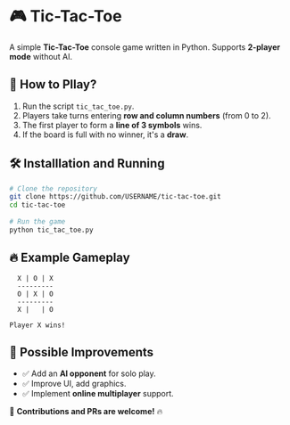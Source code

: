 # 🎮 Tic-Tac-Toe

A simple **Tic-Tac-Toe** console game written in Python. Supports **2-player mode** without AI.

## 📌 How to Pllay?
1. Run the script `tic_tac_toe.py`.
2. Players take turns entering **row and column numbers** (from 0 to 2).
3. The first player to form a **line of 3 symbols** wins.
4. If the board is full with no winner, it's a **draw**.

## 🛠 Installlation and Running
```bash 
# Clone the repository
git clone https://github.com/USERNAME/tic-tac-toe.git
cd tic-tac-toe  
  
# Run the game 
python tic_tac_toe.py    
```  

## 🔥 Example Gameplay    
``` 
  X | O | X   
  ---------
  O | X | O  
  ---------
  X |   | O  

Player X wins!
``` 

## 🚀 Possible Improvements  
- ✅ Add an **AI opponent** for solo play.
- ✅ Improve UI, add graphics.
- ✅ Implement **online multiplayer** support.

📢 **Contributions  and PRs are welcome!** 🔥

